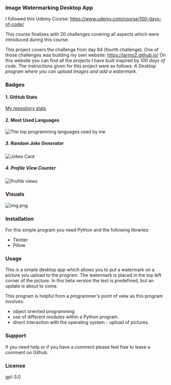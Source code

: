 ### Image Watermarking Desktop App

I followed this Udemy Course: https://www.udemy.com/course/100-days-of-code/

This course finalises with 20 challenges covering all aspects which were introduced during this course.

This project covers the challenge from day 84 (fourth challenge). One of those challenges was building my own website:
https://jarmo2.github.io/ 
On this website you can find all the projects I have built inspired by _100 days of code_.
The instructions given for this project were as follows:
_A Desktop program where you can upload images and add a watermark._

### Badges

#### 1. GitHub Stats
[My repository stats](https://github-readme-stats.vercel.app/api?username=Jarmo2&show_icons=true)
#### 2. Most Used Languages
![The top programming languages used by me](https://github-readme-stats.vercel.app/api/top-langs/?username=Jarmo2&theme=blue-green)

##### 3. Random Joke Generator
![Jokes Card](https://readme-jokes.vercel.app/api)

##### 4. Profile View Counter
![Profile views](https://komarev.com/ghpvc/?username=Jarmo2)


### Visuals
![img.png](screenshot.png)

### Installation

For this simple program you need Python and the following libraries:
- Tkinter
- Pillow

### Usage

This is a simple desktop app which allows you to put a watermark on a picture you upload to the program.
The watermark is placed in the top left corner of the picture.
In this beta version the text is predefined, but an update is about to come.

This program is helpful from a programmer's point of view as this program involves:
- object oriented programming
- use of different modules within a Python program.
- direct interaction with the operating system - upload of pictures.

### Support

If you need help or if you have a comment please feel free to leave a comment on Github.


### License

gpl-3.0